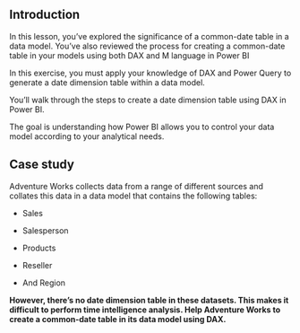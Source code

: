 ## Introduction
In this lesson, you’ve explored the significance of a common-date table in a data model. You’ve also reviewed the process for creating a common-date table in your models using both DAX and M language in Power BI

In this exercise, you must apply your knowledge of DAX and Power Query to generate a date dimension table within a data model.

You’ll walk through the steps to create a date dimension table using DAX in Power BI.

The goal is understanding how Power BI allows you to control your data model according to your analytical needs.

## Case study
Adventure Works collects data from a range of different sources and collates this data in a data model that contains the following  tables:

- Sales

- Salesperson

- Products

- Reseller

- And Region

**However, there’s no date dimension table in these datasets. This makes it difficult to perform time intelligence analysis. 
Help Adventure Works to create a common-date table in its data model using DAX.**
